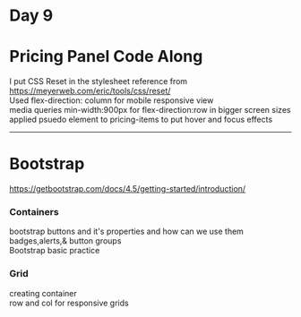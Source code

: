 # Day 9


# Pricing Panel Code Along 

I put CSS Reset in the stylesheet reference from  https://meyerweb.com/eric/tools/css/reset/ <br>
Used flex-direction: column for mobile responsive view <br>
media queries min-width:900px for flex-direction:row in bigger screen sizes <br>
applied psuedo element to pricing-items to put hover and focus effects <br>
<hr>

# Bootstrap 
https://getbootstrap.com/docs/4.5/getting-started/introduction/ <br>


<h3>Containers</h3>
bootstrap buttons and it's properties and how can we use them <br>
badges,alerts,& button groups <br>
Bootstrap basic practice <br>

<h3>Grid</h3>

creating container <br>
row and col for responsive grids <br>
